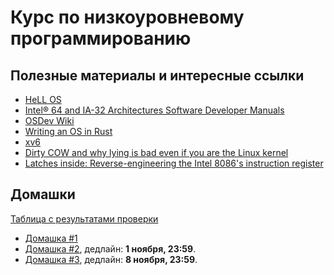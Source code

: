 # Курс по низкоуровневому программированию

## Полезные материалы и интересные ссылки
* [HeLL OS](https://github.com/carzil/hellos)
* [Intel® 64 and IA-32 Architectures Software Developer Manuals](https://software.intel.com/content/www/us/en/develop/articles/intel-sdm.html)
* [OSDev Wiki](https://wiki.osdev.org/Main_Page)
* [Writing an OS in Rust](https://os.phil-opp.com/)
* [xv6](https://github.com/mit-pdos/xv6-public)
* [Dirty COW and why lying is bad even if you are the Linux kernel](https://chao-tic.github.io/blog/2017/05/24/dirty-cow)
* [Latches inside: Reverse-engineering the Intel 8086's instruction register](http://www.righto.com/2020/08/latches-inside-reverse-engineering.html)

## Домашки
[Таблица с результатами проверки](https://docs.google.com/spreadsheets/d/1tDgeBU_0SD3NwJuVoMTtTXoJDOhOyrBzFuRffL-yLjc/edit?usp=sharing)

* [Домашка #1](steps/step1.md)
* [Домашка #2](steps/step2.md), дедлайн: **1 ноября, 23:59**.
* [Домашка #3](steps/step3.md), дедлайн: **8 ноября, 23:59**.
